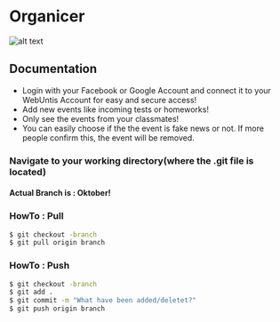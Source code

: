 # Organicer

![alt text](https://i.imgur.com/3DxieTj.jpg)


## Documentation

  - Login with your Facebook or Google Account and connect it to your WebUntis Account for easy and secure access!
  - Add new events like incoming tests or homeworks!
  - Only see the events from your classmates!
  - You can easily choose if the the event is fake news or not. If more people confirm this, the event will be removed.
 
 

### Navigate to your working directory(where the .git file is located)
#### Actual Branch is : Oktober!

### HowTo : Pull

```sh
$ git checkout -branch
$ git pull origin branch
```

### HowTo : Push

```sh
$ git checkout -branch
$ git add .
$ git commit -m "What have been added/deletet?"
$ git push origin branch
```


